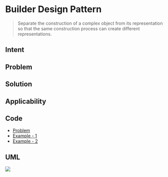 # Builder Design Pattern
> Separate the construction of a complex object from its representation so that the same construction process can 
>create different representations.

## Intent

## Problem
      
## Solution

## Applicability

## Code
- [Problem](./src/main/java/com/rohan/dp/builder/problem)
- [Example - 1](./src/main/java/com/rohan/dp/builder/solution/ex1)
- [Example - 2](./src/main/java/com/rohan/dp/builder/solution/ex2)

## UML
![](assets/builder-dp-uml.png)
